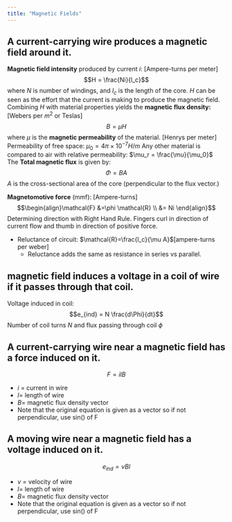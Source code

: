 ```yaml
---
title: "Magnetic Fields"
---
```

## A current-carrying wire produces a magnetic field around it.

**Magnetic field intensity** produced by current $i$: [Ampere-turns per meter] $$H = \frac{Ni}{l_c}$$ 
where $N$ is number of windings, and $l_c$ is the length of the core. $H$ can be seen as the effort that the current is making to produce the magnetic field. Combining $H$ with material properties yields the **magnetic flux density:** [Webers per $m^2$ or Teslas]
$$B=\mu H$$  where $\mu$ is the **magnetic permeability** of the material. [Henrys per meter]
	Permeability of free space: $\mu_0 = 4\pi \times 10^{-7} H/m$
	Any other material is compared to air with relative permeability: $\mu_r = \frac{\mu}{\mu_0}$
The **Total magnetic flux** is given by: $$\Phi = BA$$
$A$ is the cross-sectional area of the core (perpendicular to the flux vector.)

**Magnetomotive force** (mmf): [Ampere-turns] 
$$\begin{align}\mathcal{F} &=\phi \mathcal{R} \\
&= Ni
\end{align}$$
Determining direction with Right Hand Rule. Fingers curl in direction of current flow and thumb in direction of positive force.
- Reluctance of circuit: $\mathcal{R}=\frac{l_c}{\mu A}$[ampere-turns per weber]
	- Reluctance adds the same as resistance in series vs parallel.
## magnetic field induces a voltage in a coil of wire if it passes through that coil.
Voltage induced in coil:
$$e_{ind} = N \frac{d\Phi}{dt}$$
Number of coil turns $N$ and flux passing through coil $\phi$

## A current-carrying wire near a magnetic field has a force induced on it.
$$F = ilB$$
- $i$ = current in wire
- $l =$ length of wire
- $B=$ magnetic flux density vector
- Note that the original equation is given as a vector so if not perpendicular, use sin() of F

## A moving wire near a magnetic field has a voltage induced on it.
$$e_{ind} = vBl$$
- $v$ = velocity of wire
- $l =$ length of wire
- $B=$ magnetic flux density vector
- Note that the original equation is given as a vector so if not perpendicular, use sin() of F

